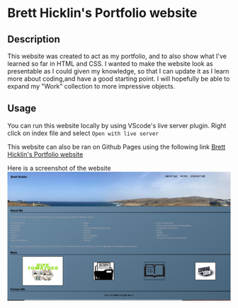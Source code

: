 # Brett Hicklin's Portfolio website

## Description

This website was created to act as my portfolio, and to also show what I've learned so far in HTML and CSS. I wanted to make the website look as presentable as I could given my knowledge, so that I can update  it as I learn more about coding,and have a good starting point. I will hopefully be able to expand my "Work" collection to more impressive objects.


## Usage

You can run this website locally by using VScode's live server plugin. Right click on index file and select `Open with live server`

This website can also be ran on Github Pages using the following link [Brett Hicklin's Portfolio website](https://brett-hicklin.github.io/brett-hicklin-portfolio-website/)

Here is a screenshot of the website ![Website landing page](./Assets/images/portfolio-website.png)


